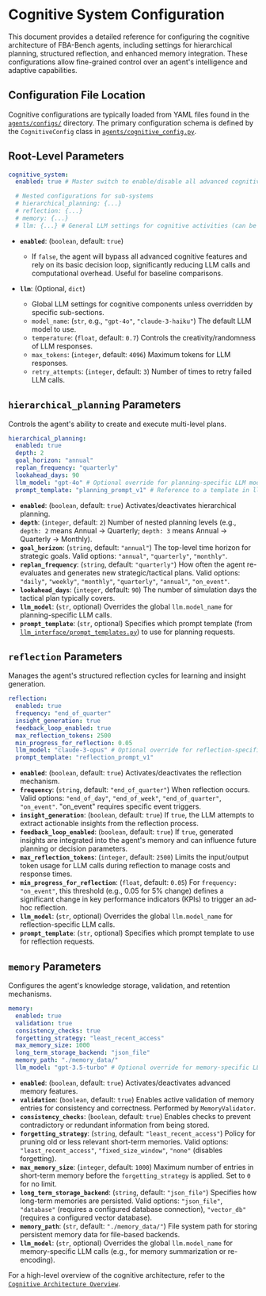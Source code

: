 # Cognitive System Configuration

This document provides a detailed reference for configuring the cognitive architecture of FBA-Bench agents, including settings for hierarchical planning, structured reflection, and enhanced memory integration. These configurations allow fine-grained control over an agent's intelligence and adaptive capabilities.

## Configuration File Location

Cognitive configurations are typically loaded from YAML files found in the [`agents/configs/`](agents/configs/) directory. The primary configuration schema is defined by the `CognitiveConfig` class in [`agents/cognitive_config.py`](agents/cognitive_config.py).

## Root-Level Parameters

```yaml
cognitive_system:
  enabled: true # Master switch to enable/disable all advanced cognitive features

  # Nested configurations for sub-systems
  # hierarchical_planning: {...}
  # reflection: {...}
  # memory: {...}
  # llm: {...} # General LLM settings for cognitive activities (can be overridden per sub-system)
```

-   **`enabled`**: (`boolean`, default: `true`)
    -   If `false`, the agent will bypass all advanced cognitive features and rely on its basic decision loop, significantly reducing LLM calls and computational overhead. Useful for baseline comparisons.

-   **`llm`**: (Optional, `dict`)
    -   Global LLM settings for cognitive components unless overridden by specific sub-sections.
    -   `model_name`: (`str`, e.g., `"gpt-4o"`, `"claude-3-haiku"`) The default LLM model to use.
    -   `temperature`: (`float`, default: `0.7`) Controls the creativity/randomness of LLM responses.
    -   `max_tokens`: (`integer`, default: `4096`) Maximum tokens for LLM responses.
    -   `retry_attempts`: (`integer`, default: `3`) Number of times to retry failed LLM calls.

## `hierarchical_planning` Parameters

Controls the agent's ability to create and execute multi-level plans.

```yaml
hierarchical_planning:
  enabled: true
  depth: 2
  goal_horizon: "annual"
  replan_frequency: "quarterly"
  lookahead_days: 90
  llm_model: "gpt-4o" # Optional override for planning-specific LLM model
  prompt_template: "planning_prompt_v1" # Reference to a template in llm_interface/prompt_templates.py
```

-   **`enabled`**: (`boolean`, default: `true`) Activates/deactivates hierarchical planning.
-   **`depth`**: (`integer`, default: `2`) Number of nested planning levels (e.g., `depth: 2` means Annual -> Quarterly; `depth: 3` means Annual -> Quarterly -> Monthly).
-   **`goal_horizon`**: (`string`, default: `"annual"`) The top-level time horizon for strategic goals. Valid options: `"annual"`, `"quarterly"`, `"monthly"`.
-   **`replan_frequency`**: (`string`, default: `"quarterly"`) How often the agent re-evaluates and generates new strategic/tactical plans. Valid options: `"daily"`, `"weekly"`, `"monthly"`, `"quarterly"`, `"annual"`, `"on_event"`.
-   **`lookahead_days`**: (`integer`, default: `90`) The number of simulation days the tactical plan typically covers.
-   **`llm_model`**: (`str`, optional) Overrides the global `llm.model_name` for planning-specific LLM calls.
-   **`prompt_template`**: (`str`, optional) Specifies which prompt template (from [`llm_interface/prompt_templates.py`](llm_interface/prompt_templates.py)) to use for planning requests.

## `reflection` Parameters

Manages the agent's structured reflection cycles for learning and insight generation.

```yaml
reflection:
  enabled: true
  frequency: "end_of_quarter"
  insight_generation: true
  feedback_loop_enabled: true
  max_reflection_tokens: 2500
  min_progress_for_reflection: 0.05
  llm_model: "claude-3-opus" # Optional override for reflection-specific LLM model
  prompt_template: "reflection_prompt_v1"
```

-   **`enabled`**: (`boolean`, default: `true`) Activates/deactivates the reflection mechanism.
-   **`frequency`**: (`string`, default: `"end_of_quarter"`) When reflection occurs. Valid options: `"end_of_day"`, `"end_of_week"`, `"end_of_quarter"`, `"on_event"`. "on_event" requires specific event triggers.
-   **`insight_generation`**: (`boolean`, default: `true`) If `true`, the LLM attempts to extract actionable insights from the reflection process.
-   **`feedback_loop_enabled`**: (`boolean`, default: `true`) If `true`, generated insights are integrated into the agent's memory and can influence future planning or decision parameters.
-   **`max_reflection_tokens`**: (`integer`, default: `2500`) Limits the input/output token usage for LLM calls during reflection to manage costs and response times.
-   **`min_progress_for_reflection`**: (`float`, default: `0.05`) For `frequency: "on_event"`, this threshold (e.g., 0.05 for 5% change) defines a significant change in key performance indicators (KPIs) to trigger an ad-hoc reflection.
-   **`llm_model`**: (`str`, optional) Overrides the global `llm.model_name` for reflection-specific LLM calls.
-   **`prompt_template`**: (`str`, optional) Specifies which prompt template to use for reflection requests.

## `memory` Parameters

Configures the agent's knowledge storage, validation, and retention mechanisms.

```yaml
memory:
  enabled: true
  validation: true
  consistency_checks: true
  forgetting_strategy: "least_recent_access"
  max_memory_size: 1000
  long_term_storage_backend: "json_file"
  memory_path: "./memory_data/"
  llm_model: "gpt-3.5-turbo" # Optional override for memory-specific LLM model (e.g., for summarization)
```

-   **`enabled`**: (`boolean`, default: `true`) Activates/deactivates advanced memory features.
-   **`validation`**: (`boolean`, default: `true`) Enables active validation of memory entries for consistency and correctness. Performed by `MemoryValidator`.
-   **`consistency_checks`**: (`boolean`, default: `true`) Enables checks to prevent contradictory or redundant information from being stored.
-   **`forgetting_strategy`**: (`string`, default: `"least_recent_access"`) Policy for pruning old or less relevant short-term memories. Valid options: `"least_recent_access"`, `"fixed_size_window"`, `"none"` (disables forgetting).
-   **`max_memory_size`**: (`integer`, default: `1000`) Maximum number of entries in short-term memory before the `forgetting_strategy` is applied. Set to `0` for no limit.
-   **`long_term_storage_backend`**: (`string`, default: `"json_file"`) Specifies how long-term memories are persisted. Valid options: `"json_file"`, `"database"` (requires a configured database connection), `"vector_db"` (requires a configured vector database).
-   **`memory_path`**: (`str`, default: `"./memory_data/"`) File system path for storing persistent memory data for file-based backends.
-   **`llm_model`**: (`str`, optional) Overrides the global `llm.model_name` for memory-specific LLM calls (e.g., for memory summarization or re-encoding).

For a high-level overview of the cognitive architecture, refer to the [`Cognitive Architecture Overview`](cognitive-overview.md).